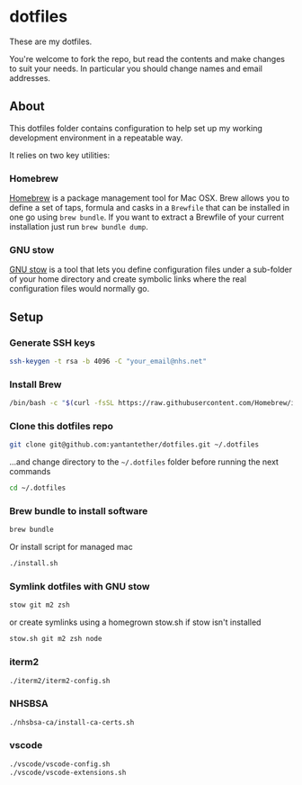 # dotfiles

These are my dotfiles.

You're welcome to fork the repo, but read the contents and make changes to suit your needs.
In particular you should change names and email addresses.

## About

This dotfiles folder contains configuration to help set up my working development environment
in a repeatable way.

It relies on two key utilities:

### Homebrew

[Homebrew](https://brew.sh/) is a package management tool for Mac OSX. Brew allows you to define
a set of taps, formula and casks in a `Brewfile` that can be installed in one go using `brew bundle`.
If you want to extract a Brewfile of your current installation just run `brew bundle dump`.

### GNU stow

[GNU stow](https://www.gnu.org/software/stow/) is a tool that lets you define configuration files
under a sub-folder of your home directory and create symbolic links where the real configuration
files would normally go.

## Setup

### Generate SSH keys

``` bash
ssh-keygen -t rsa -b 4096 -C "your_email@nhs.net"
```

### Install Brew

``` bash
/bin/bash -c "$(curl -fsSL https://raw.githubusercontent.com/Homebrew/install/master/install.sh)"
```

### Clone this dotfiles repo

``` bash
git clone git@github.com:yantantether/dotfiles.git ~/.dotfiles
```

...and change directory to the `~/.dotfiles` folder before running the next commands

``` bash
cd ~/.dotfiles
```

### Brew bundle to install software

``` bash
brew bundle
```

Or install script for managed mac

```bash
./install.sh
```

### Symlink dotfiles with GNU stow

``` bash
stow git m2 zsh
```

or create symlinks using a homegrown stow.sh if stow isn't installed

```bash
stow.sh git m2 zsh node
```

### iterm2

``` bash
./iterm2/iterm2-config.sh
```

### NHSBSA

``` bash
./nhsbsa-ca/install-ca-certs.sh
```

### vscode

``` bash
./vscode/vscode-config.sh
./vscode/vscode-extensions.sh
```
